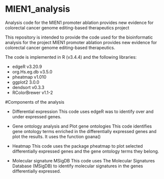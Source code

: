# MIEN1_analysis

Analysis code for the MIEN1 promoter ablation provides new evidence for colorectal cancer genome editing-based therapeutics project

This repository is intended to provide the code used for the bioinformatic analysis for the project MIEN1 promoter ablation provides new evidence for colorectal cancer genome editing-based therapeutics.

The code is implemented in R (v3.4.4) and the following libraries:
- edgeR v3.20.9
- org.Hs.eg.db v3.5.0
- pheatmap v1.010
- ggplot2 3.0.0
- dendsort v0.3.3
- RColorBrewer v1.1-2

#Components of the analysis

- Differential expression
This code uses edgeR was to identify over and under expressed genes.

- Gene ontology analysis and Plot gene ontologies
This code identifies gene ontology terms enriched in the differentially expressed genes and plot the results. It uses the function goana()

- Heatmap
This code uses the package pheatmap to plot selected differentially expressed genes and the gene ontology terms they belong.

- Molecular signature MSigDB
This code uses The Molecular Signatures Database (MSigDB) to identify molecular signatures in the genes differentially expressed.

